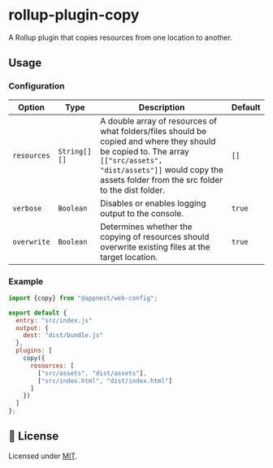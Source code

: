 # rollup-plugin-copy

A Rollup plugin that copies resources from one location to another.

## Usage

### Configuration

Option   |   Type        |    Description     |    Default
---------| --------------| ------------------ | ---------------------------------
`resources` | `String[][]` | A double array of resources of what folders/files should be copied and where they should be copied to. The array `[["src/assets", "dist/assets"]]` would copy the assets folder from the src folder to the dist folder. | `[]`
`verbose` | `Boolean` | Disables or enables logging output to the console. | `true`
`overwrite` | `Boolean` | Determines whether the copying of resources should overwrite existing files at the target location. | `true`

### Example

```js
import {copy} from "@appnest/web-config";

export default {
  entry: "src/index.js"
  output: {
    dest: "dist/bundle.js"
  },
  plugins: [
    copy({
      resources: [
        ["src/assets", "dist/assets"],
        ["src/index.html", "dist/index.html"]
      ]
    })
  ]
};
```

## 🎉 License

Licensed under [MIT](https://opensource.org/licenses/MIT).
